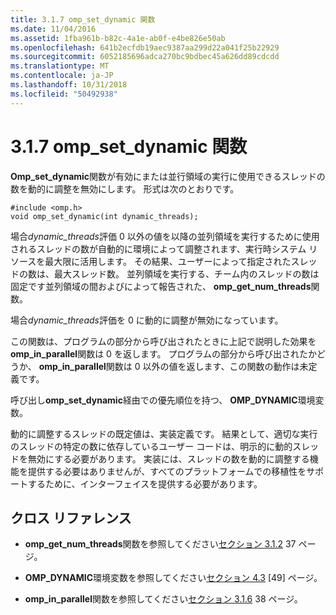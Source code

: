 ```yaml
---
title: 3.1.7 omp_set_dynamic 関数
ms.date: 11/04/2016
ms.assetid: 1fba961b-b82c-4a1e-ab0f-e4be826e50ab
ms.openlocfilehash: 641b2ecfdb19aec9387aa299d22a041f25b22929
ms.sourcegitcommit: 6052185696adca270bc9bdbec45a626dd89cdcdd
ms.translationtype: MT
ms.contentlocale: ja-JP
ms.lasthandoff: 10/31/2018
ms.locfileid: "50492938"
---
```

# <a name="317-ompsetdynamic-function"></a>3.1.7 omp_set_dynamic 関数

**Omp_set_dynamic**関数が有効にまたは並行領域の実行に使用できるスレッドの数を動的に調整を無効にします。 形式は次のとおりです。

```
#include <omp.h>
void omp_set_dynamic(int dynamic_threads);
```

場合*dynamic_threads*評価 0 以外の値を以降の並列領域を実行するために使用されるスレッドの数が自動的に環境によって調整されます、実行時システム リソースを最大限に活用します。 その結果、ユーザーによって指定されたスレッドの数は、最大スレッド数。 並列領域を実行する、チーム内のスレッドの数は固定です並列領域の間およびによって報告された、 **omp_get_num_threads**関数。

場合*dynamic_threads*評価を 0 に動的に調整が無効になっています。

この関数は、プログラムの部分から呼び出されたときに上記で説明した効果を**omp_in_parallel**関数は 0 を返します。 プログラムの部分から呼び出されたかどうか、 **omp_in_parallel**関数は 0 以外の値を返します、この関数の動作は未定義です。

呼び出し**omp_set_dynamic**経由での優先順位を持つ、 **OMP_DYNAMIC**環境変数。

動的に調整するスレッドの既定値は、実装定義です。 結果として、適切な実行のスレッドの特定の数に依存しているユーザー コードは、明示的に動的スレッドを無効にする必要があります。 実装には、スレッドの数を動的に調整する機能を提供する必要はありませんが、すべてのプラットフォームでの移植性をサポートするために、インターフェイスを提供する必要があります。

## <a name="cross-references"></a>クロス リファレンス

- **omp_get_num_threads**関数を参照してください[セクション 3.1.2](../../parallel/openmp/3-1-2-omp-get-num-threads-function.md) 37 ページ。

- **OMP_DYNAMIC**環境変数を参照してください[セクション 4.3](../../parallel/openmp/4-3-omp-dynamic.md) [49] ページ。

- **omp_in_parallel**関数を参照してください[セクション 3.1.6](../../parallel/openmp/3-1-6-omp-in-parallel-function.md) 38 ページ。